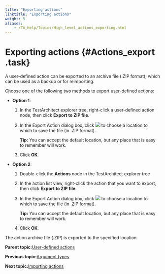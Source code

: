 ```yaml
--- 
title: "Exporting actions"
linktitle: "Exporting actions"
weight: 5
aliases: 
    - /TA_Help/Topics/High_level_actions_exporting.html
---
```

# Exporting actions {#Actions_export .task}

A user-defined action can be exported to an archive file \(.ZIP format\), which can be used as a backup or for reimporting.

Choose one of the following two methods to export user-defined actions:

-   **Option 1**:

    1.  In the TestArchitect explorer tree, right-click a user-defined action node, then click **Export to ZIP file**.

    2.  In the Export Action dialog box, click ![](../Images/btn.browse-ellipsis.01.png) to choose a location to which to save the file \(in .ZIP format\).

        **Tip:** You can accept the default location, but any place that is easy to remember will work.

    3.  Click **OK**.

-   **Option 2**:

    1.  Double-click the **Actions** node in the TestArchitect explorer tree

    2.  In the action list view, right-click the action that you want to export, then click **Export to ZIP file**.

    3.  In the Export Action dialog box, click ![](../Images/btn.browse-ellipsis.01.png) to choose a location to which to save the file \(in .ZIP format\).

        **Tip:** You can accept the default location, but any place that is easy to remember will work.

    4.  Click **OK**.


The action archive file \(.ZIP\) is exported to the specified location.

**Parent topic:**[User-defined actions](../../reuse/reuse.High_level_actions.html)

**Previous topic:**[Argument types](../../reuse/reuse.Creating_and_using_actions_Arg_type.html)

**Next topic:**[Importing actions](../../TA_Help/Topics/High_level_actions_importing.html)

